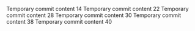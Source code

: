 Temporary commit content 14
Temporary commit content 22
Temporary commit content 28
Temporary commit content 30
Temporary commit content 38
Temporary commit content 40
